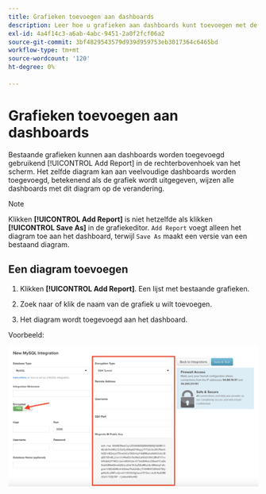 ```yaml
---
title: Grafieken toevoegen aan dashboards
description: Leer hoe u grafieken aan dashboards kunt toevoegen met de functie Rapport toevoegen.
exl-id: 4a4f14c3-a6ab-4abc-9451-2a0f2fcf06a2
source-git-commit: 3bf4829543579d939d959753eb3017364c6465bd
workflow-type: tm+mt
source-wordcount: '120'
ht-degree: 0%

---
```


# Grafieken toevoegen aan dashboards

Bestaande grafieken kunnen aan dashboards worden toegevoegd gebruikend [!UICONTROL Add Report] in de rechterbovenhoek van het scherm. Het zelfde diagram kan aan veelvoudige dashboards worden toegevoegd, betekenend als de grafiek wordt uitgegeven, wijzen alle dashboards met dit diagram op de verandering.

>[!NOTE]
>
>Klikken **[!UICONTROL Add Report]** is niet hetzelfde als klikken **[!UICONTROL Save As]** in de grafiekeditor. `Add Report` voegt alleen het diagram toe aan het dashboard, terwijl `Save As` maakt een versie van een bestaand diagram.

## Een diagram toevoegen

1. Klikken **[!UICONTROL Add Report]**. Een lijst met bestaande grafieken.

1. Zoek naar of klik de naam van de grafiek u wilt toevoegen.

1. Het diagram wordt toegevoegd aan het dashboard.

Voorbeeld:

![diagram toevoegen](../../assets/sql-integration-encrypted-yes.png)
